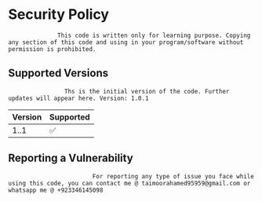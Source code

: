# Security Policy
                  This code is written only for learning purpose. Copying any section of this code and using in your program/software without permission is prohibited. 

## Supported Versions
                    Ths is the initial version of the code. Further updates will appear here. Version: 1.0.1
                   

| Version | Supported          |
| ------- | ------------------ |
| 1..1| :white_check_mark: |

## Reporting a Vulnerability
                            For reporting any type of issue you face while using this code, you can contact me @ taimoorahamed95959@gmail.com or whatsapp me @ +923346145098
